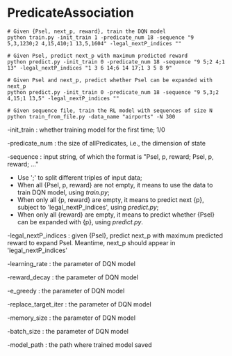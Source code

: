 # PredicateAssociation

```
# Given {Psel, next_p, reward}, train the DQN model
python train.py -init_train 1 -predicate_num 18 -sequence "9 5,3,1230;2 4,15,410;1 13,5,1604" -legal_nextP_indices "" 
```

```
# Given Psel, predict next_p with maximum predicted reward
python predict.py -init_train 0 -predicate_num 18 -sequence "9 5;2 4;1 13" -legal_nextP_indices "1 3 6 14;6 14 17;1 3 5 8 9"

# Given Psel and next_p, predict whether Psel can be expanded with next_p
python predict.py -init_train 0 -predicate_num 18 -sequence "9 5,3;2 4,15;1 13,5" -legal_nextP_indices "" 
```


```
# Given sequence file, train the RL model with sequences of size N
python train_from_file.py -data_name "airports" -N 300
```

-init_train : whether training model for the first time; 1/0

-predicate_num : the size of allPredicates, i.e., the dimension of state

-sequence : input string, of which the format is "Psel, p, reward; Psel, p, reward; ..."
- Use ';' to split different triples of input data;
- When all {Psel, p, reward} are not empty, it means to use the data to train DQN model, using *train.py*;
- When only all {p, reward} are empty, it means to predict next {p}, subject to 'legal_nextP_indices', using *predict.py*;
- When only all {reward} are empty, it means to predict whether {Psel} can be expanded with {p}, using *predict.py*.

-legal_nextP_indices : given {Psel}, predict next_p with maximum predicted reward to expand Psel. Meantime, next_p should appear in 'legal_nextP_indices'

-learning_rate : the parameter of DQN model

-reward_decay : the parameter of DQN model

-e_greedy : the parameter of DQN model

-replace_target_iter : the parameter of DQN model

-memory_size : the parameter of DQN model

-batch_size : the parameter of DQN model

-model_path : the path where trained model saved